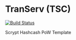 TranServ (TSC)
===========

[![Build Status](https://travis-ci.org/RazorLove/transerv.png?branch=master)](https://travis-ci.org/RazorLove/transerv)


Scrypt Hashcash PoW Template